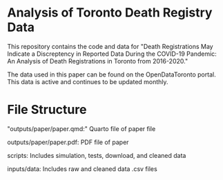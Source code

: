 # Analysis of Toronto Death Registry Data

This repository contains the code and data for "Death Registrations May Indicate a Discreptency in Reported Data During the COVID-19 Pandemic: An Analysis of Death Registrations in Toronto from 2016-2020."

The data used in this paper can be found on the OpenDataToronto portal. This data is active and continues to be updated monthly.

# File Structure

"outputs/paper/paper.qmd:" Quarto file of paper file

outputs/paper/paper.pdf: PDF file of paper

scripts: Includes simulation, tests, download, and cleaned data

inputs/data: Includes raw and cleaned data .csv files
